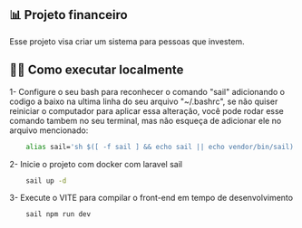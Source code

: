## 📊 Projeto financeiro

Esse projeto visa criar um sistema para pessoas que investem.

## 👩‍💻 Como executar localmente
1- Configure o seu bash para reconhecer o comando "sail" adicionando o codigo a baixo na ultima linha do seu arquivo "~/.bashrc", se não quiser reiniciar o computador para aplicar essa alteração, você pode rodar esse comando tambem no seu terminal, mas não esqueça de adicionar ele no arquivo mencionado:
```bash
    alias sail='sh $([ -f sail ] && echo sail || echo vendor/bin/sail)'
```

2- Inicie o projeto com docker com laravel sail

```bash
    sail up -d
```

3- Execute o VITE para compilar o front-end em tempo de desenvolvimento

```bash
    sail npm run dev
```